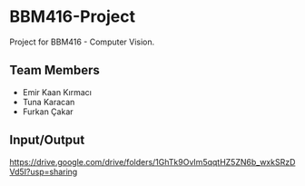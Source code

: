 # BBM416-Project
Project for BBM416 - Computer Vision.
## Team Members
* Emir Kaan Kırmacı
* Tuna Karacan
* Furkan Çakar
## Input/Output
https://drive.google.com/drive/folders/1GhTk9OvIm5qqtHZ5ZN6b_wxkSRzDVd5I?usp=sharing
